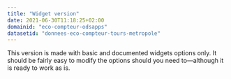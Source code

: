 ```yaml
---
title: "Widget version"
date: 2021-06-30T11:18:25+02:00
domainid: "eco-compteur-odsapps"
datasetid: "donnees-eco-compteur-tours-metropole"
---
```


This version is made with basic and documented widgets options only. It should be fairly easy to modify the options should you need to—although it is ready to work as is.
